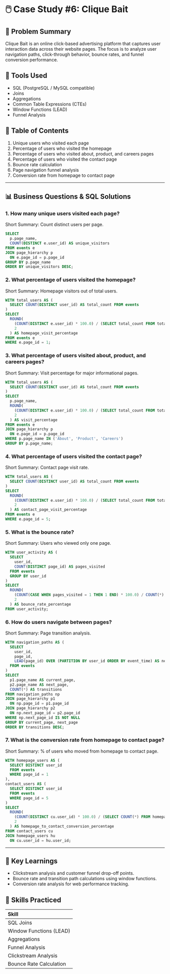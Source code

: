 
# 🖱️ Case Study #6: Clique Bait

## 📘 Problem Summary

Clique Bait is an online click-based advertising platform that captures user interaction data across their website pages.
The focus is to analyze user navigation paths, click-through behavior, bounce rates, and funnel conversion performance.

## 🧰 Tools Used

- SQL (PostgreSQL / MySQL compatible)
- Joins
- Aggregations
- Common Table Expressions (CTEs)
- Window Functions (LEAD)
- Funnel Analysis

## 📑 Table of Contents
1. Unique users who visited each page
2. Percentage of users who visited the homepage
3. Percentage of users who visited about, product, and careers pages
4. Percentage of users who visited the contact page
5. Bounce rate calculation
6. Page navigation funnel analysis
7. Conversion rate from homepage to contact page

---

## 📊 Business Questions & SQL Solutions

### 1. How many unique users visited each page?
Short Summary: Count distinct users per page.
```sql
SELECT
  p.page_name,
  COUNT(DISTINCT e.user_id) AS unique_visitors
FROM events e
JOIN page_hierarchy p
  ON e.page_id = p.page_id
GROUP BY p.page_name
ORDER BY unique_visitors DESC;
```

### 2. What percentage of users visited the homepage?
Short Summary: Homepage visitors out of total users.
```sql
WITH total_users AS (
  SELECT COUNT(DISTINCT user_id) AS total_count FROM events
)
SELECT
  ROUND(
    (COUNT(DISTINCT e.user_id) * 100.0) / (SELECT total_count FROM total_users),
    2
  ) AS homepage_visit_percentage
FROM events e
WHERE e.page_id = 1;
```

### 3. What percentage of users visited about, product, and careers pages?
Short Summary: Visit percentage for major informational pages.
```sql
WITH total_users AS (
  SELECT COUNT(DISTINCT user_id) AS total_count FROM events
)
SELECT
  p.page_name,
  ROUND(
    (COUNT(DISTINCT e.user_id) * 100.0) / (SELECT total_count FROM total_users),
    2
  ) AS visit_percentage
FROM events e
JOIN page_hierarchy p
  ON e.page_id = p.page_id
WHERE p.page_name IN ('About', 'Product', 'Careers')
GROUP BY p.page_name;
```

### 4. What percentage of users visited the contact page?
Short Summary: Contact page visit rate.
```sql
WITH total_users AS (
  SELECT COUNT(DISTINCT user_id) AS total_count FROM events
)
SELECT
  ROUND(
    (COUNT(DISTINCT e.user_id) * 100.0) / (SELECT total_count FROM total_users),
    2
  ) AS contact_page_visit_percentage
FROM events e
WHERE e.page_id = 5;
```

### 5. What is the bounce rate?
Short Summary: Users who viewed only one page.
```sql
WITH user_activity AS (
  SELECT
    user_id,
    COUNT(DISTINCT page_id) AS pages_visited
  FROM events
  GROUP BY user_id
)
SELECT
  ROUND(
    (COUNT(CASE WHEN pages_visited = 1 THEN 1 END) * 100.0) / COUNT(*),
    2
  ) AS bounce_rate_percentage
FROM user_activity;
```

### 6. How do users navigate between pages?
Short Summary: Page transition analysis.
```sql
WITH navigation_paths AS (
  SELECT
    user_id,
    page_id,
    LEAD(page_id) OVER (PARTITION BY user_id ORDER BY event_time) AS next_page_id
  FROM events
)
SELECT
  p1.page_name AS current_page,
  p2.page_name AS next_page,
  COUNT(*) AS transitions
FROM navigation_paths np
JOIN page_hierarchy p1
  ON np.page_id = p1.page_id
JOIN page_hierarchy p2
  ON np.next_page_id = p2.page_id
WHERE np.next_page_id IS NOT NULL
GROUP BY current_page, next_page
ORDER BY transitions DESC;
```

### 7. What is the conversion rate from homepage to contact page?
Short Summary: % of users who moved from homepage to contact page.
```sql
WITH homepage_users AS (
  SELECT DISTINCT user_id
  FROM events
  WHERE page_id = 1
),
contact_users AS (
  SELECT DISTINCT user_id
  FROM events
  WHERE page_id = 5
)
SELECT
  ROUND(
    (COUNT(DISTINCT cu.user_id) * 100.0) / (SELECT COUNT(*) FROM homepage_users),
    2
  ) AS homepage_to_contact_conversion_percentage
FROM contact_users cu
JOIN homepage_users hu
  ON cu.user_id = hu.user_id;
```

---

## 🧠 Key Learnings

- Clickstream analysis and customer funnel drop-off points.
- Bounce rate and transition path calculations using window functions.
- Conversion rate analysis for web performance tracking.

## 🎯 Skills Practiced

| Skill |
|:------|
| SQL Joins |
| Window Functions (LEAD) |
| Aggregations |
| Funnel Analysis |
| Clickstream Analysis |
| Bounce Rate Calculation |
